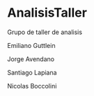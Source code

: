 AnalisisTaller
==============

Grupo de taller de analisis

Emiliano Guttlein

Jorge Avendano

Santiago Lapiana

Nicolas Boccolini

